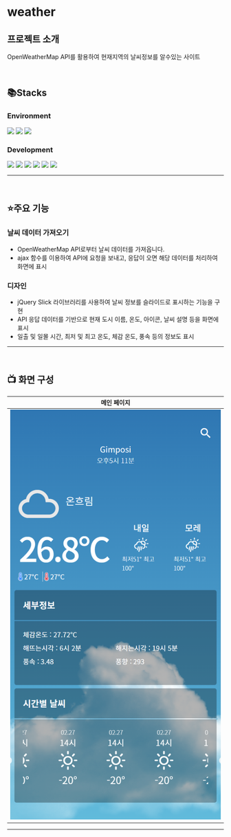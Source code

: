 # weather


## 프로젝트 소개
OpenWeatherMap API를 활용하여 현재지역의 날씨정보를 알수있는 사이트

<br>

## 📚Stacks 

### Environment
<div align="left">
  <img src="https://img.shields.io/badge/Eclipse IDE-2C2255?style=for-the-badge&logo=EclipseIDE&logoColor=white" />
  <img src="https://img.shields.io/badge/Git-F05032?style=for-the-badge&logo=Git&logoColor=white" />
  <img src="https://img.shields.io/badge/GitHub-181717?style=for-the-badge&logo=GitHub&logoColor=white" />
</div>             


### Development
<div align="left">
  <img src="https://img.shields.io/badge/HTML5-E34F26?style=for-the-badge&logo=HTML5&logoColor=white"/>
  <img src="https://img.shields.io/badge/CSS3-1572B6?style=for-the-badge&logo=CSS3&logoColor=white"/>
  <img src="https://img.shields.io/badge/Bootstrap-7952B3?style=for-the-badge&logo=Bootstrap&logoColor=white" />
  <img src="https://img.shields.io/badge/JavaScript-F7DF1E?style=for-the-badge&logo=JavaScript&logoColor=white"/>
  <img src="https://img.shields.io/badge/JSON-000000?style=for-the-badge&logo=JSON&logoColor=white"/>
  <img src="https://img.shields.io/badge/jQuery-0769AD?style=for-the-badge&logo=jQuery&logoColor=white"/>
</div> 


---
<br>

## ⭐주요 기능 

###  날씨 데이터 가져오기
 - OpenWeatherMap API로부터 날씨 데이터를 가져옵니다.
 - ajax 함수를 이용하여 API에 요청을 보내고, 응답이 오면 해당 데이터를 처리하여 화면에 표시

### 디자인
 - jQuery Slick 라이브러리를 사용하여 날씨 정보를 슬라이드로 표시하는 기능을 구현
 - API 응답 데이터를 기반으로 현재 도시 이름, 온도, 아이콘, 날씨 설명 등을 화면에 표시
 - 일출 및 일몰 시간, 최저 및 최고 온도, 체감 온도, 풍속 등의 정보도 표시
---
<br>

## 📺 화면 구성


| 메인 페이지 |
| :----: |
| <img width="500" src="https://github.com/leehaebin/weather/blob/main/images/indexview.png"/> |

---
<br>
